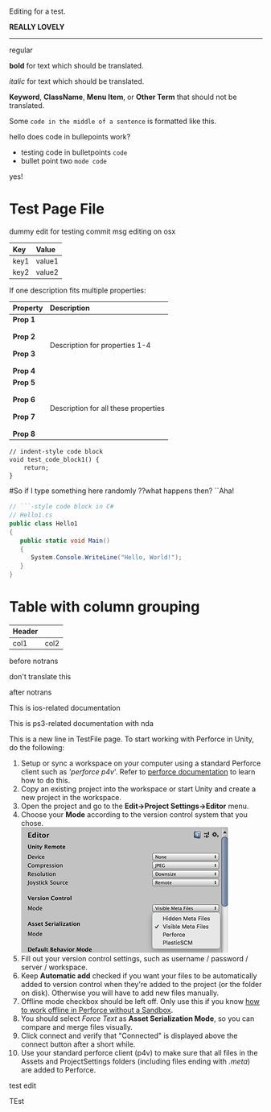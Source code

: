 #
Editing for a test.

**REALLY LOVELY**

-----

regular

**bold** for text which should be translated.

_italic_ for text which should be translated.

__Keyword__, __ClassName__, __Menu Item__, or __Other Term__ that should not be translated.

Some `code in the middle of a sentence` is formatted like this.

hello does code in bullepoints work?

- testing code in bulletpoints `code`
- bullet point two `mode code`

yes!




# Test Page File

dummy edit for testing commit msg editing on osx

|Key|Value|
|:--|:--|
|key1|value1|
|key2|value2|


If one description fits multiple properties:

|Property|Description|
|:--|:--|
|__Prop 1__<br/><br/>__Prop 2__<br/><br/>__Prop 3__<br/><br/>__Prop 4__|Description for properties 1-4|
|__Prop 5__<br/><br/>__Prop 6__<br/><br/>__Prop 7__<br/><br/>__Prop 8__|Description for all these properties|




    // indent-style code block
    void test_code_block1() {
        return;
    }

#So if I type something here randomly
??what happens then?
``Aha!

```C#
// ```-style code block in C#
// Hello1.cs
public class Hello1
{
   public static void Main()
   {
      System.Console.WriteLine("Hello, World!");
   }
}
```

# Table with column grouping

|Header||
|:--|--|
|col1|col2|


before notrans
<!--notrans-->
don't translate this
<!--/notrans-->
after notrans

<!--platform ios-->
This is ios-related documentation
<!--/platform-->

<!--platform ps3 nda-->
This is ps3-related documentation with nda
<!--/platform-->

This is a new line in TestFile page.
To start working with Perforce in Unity, do the following:

<a name="AnchorTest"></a>

1. Setup or sync a workspace on your computer using a standard Perforce client such as _'perforce p4v_'. Refer to [perforce documentation](http://www.perforce.com/perforce/doc.current/manuals/p4v-gs/01_p4v-gs.html) to learn how to do this.
1. Copy an existing project into the workspace or start Unity and create a new project in the workspace.
1. Open the project and go to the __Edit-&gt;Project Settings-&gt;Editor__ menu.
1. Choose your __Mode__ according to the version control system that you chose.  
![](../uploads/Main/EditorVersionControlSettings.png)
1. Fill out your version control settings, such as username / password / server / workspace.
1. Keep __Automatic add__ checked if you want your files to be automatically added to version control when they're added to the project (or the folder on disk). Otherwise you will have to add new files manually.
1. Offline mode checkbox should be left off. Only use this if you know [how to work offline in Perforce without a Sandbox](http://www.perforce.com/perforce/doc.current/manuals/p4v/Offline.html).
1. You should select _Force Text_ as __Asset Serialization Mode__, so you can compare and merge files visually.
1. Click connect and verify that "Connected" is displayed above the connect button after a short while.
1. Use your standard perforce client (p4v) to make sure that all files in the Assets and ProjectSettings folders (including files ending with _.meta_) are added to Perforce.


<!-- this is comment -->

test edit

TEst
